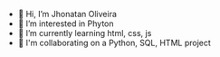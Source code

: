 - 👋 Hi, I’m Jhonatan Oliveira
- 👀 I’m interested in Phyton
- 🌱 I’m currently learning html, css, js
- 💞️ I'm collaborating on a Python, SQL, HTML project
<!---
Jhonatan2702/Jhonatan2702 is a ✨ special ✨ repository because its `README.md` (this file) appears on your GitHub profile.
You can click the Preview link to take a look at your changes.
--->
